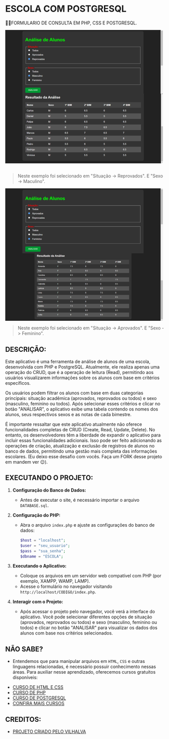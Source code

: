 # ESCOLA COM POSTGRESQL
👨‍🏫FORMULARIO DE CONSULTA EM PHP, CSS E POSTGRESQL.

<img src="./IMAGENS/FOTO_1.png" align="center" width="500"> <br>
<img src="./IMAGENS/FOTO_2.png" align="center" width="500"> <br><br>
> Neste exemplo foi selecionado em "Situação -> Reprovados". E "Sexo -> Maculino".

<img src="./IMAGENS/FOTO_3.png" align="center" width="500"> <br>
<img src="./IMAGENS/FOTO_4.png" align="center" width="500"> <br>
> Neste exemplo foi selecionado em "Situação -> Aprovados". E "Sexo -> Feminino".

## DESCRIÇÃO:
Este aplicativo é uma ferramenta de análise de alunos de uma escola, desenvolvida com PHP e PostgreSQL. Atualmente, ele realiza apenas uma operação do CRUD, que é a operação de leitura (Read), permitindo aos usuários visualizarem informações sobre os alunos com base em critérios específicos.

Os usuários podem filtrar os alunos com base em duas categorias principais: situação acadêmica (aprovados, reprovados ou todos) e sexo (masculino, feminino ou todos). Após selecionar esses critérios e clicar no botão "ANALISAR", o aplicativo exibe uma tabela contendo os nomes dos alunos, seus respectivos sexos e as notas de cada bimestre.

É importante ressaltar que este aplicativo atualmente não oferece funcionalidades completas de CRUD (Create, Read, Update, Delete). No entanto, os desenvolvedores têm a liberdade de expandir o aplicativo para incluir essas funcionalidades adicionais. Isso pode ser feito adicionando as operações de criação, atualização e exclusão de registros de alunos no banco de dados, permitindo uma gestão mais completa das informações escolares. (Eu deixo esse desafio com vocês. Faça um FORK desse projeto em mandem ver 😉).

## EXECUTANDO O PROJETO:
1. **Configuração do Banco de Dados:**
   - Antes de executar o site, é necessário importar o arquivo `DATABASE.sql`. 

2. **Configuração do PHP:**
   - Abra o arquivo `index.php` e ajuste as configurações do banco de dados:

     ```php
     $host = "localhost";
     $user = "seu_usuario";
     $pass = "sua_senha";
     $dbname = "ESCOLA";
     ```

3. **Executando o Aplicativo:**
   - Coloque os arquivos em um servidor web compatível com PHP (por exemplo, XAMPP, WAMP, LAMP).
   - Acesse o formulário no navegador visitando `http://localhost/CODIGO/index.php`.

4. **Interagir com o Projeto:**
   - Após acessar o projeto pelo navegador, você verá a interface do aplicativo. Você pode selecionar diferentes opções de situação (aprovados, reprovados ou todos) e sexo (masculino, feminino ou todos) e clicar no botão "ANALISAR" para visualizar os dados dos alunos com base nos critérios selecionados.

## NÃO SABE?
- Entendemos que para manipular arquivos em `HTML`, `CSS` e outras linguagens relacionadas, é necessário possuir conhecimento nessas áreas. Para auxiliar nesse aprendizado, oferecemos cursos gratuitos disponíveis:
* [CURSO DE HTML E CSS](https://github.com/VILHALVA/CURSO-DE-HTML-E-CSS)
* [CURSO DE PHP](https://github.com/VILHALVA/CURSO-DE-PHP)
* [CURSO DE POSTGRESQL](https://github.com/VILHALVA/CURSO-DE-POSTGRESQL)
* [CONFIRA MAIS CURSOS](https://github.com/VILHALVA?tab=repositories&q=+topic:CURSO)

## CREDITOS:
- [PROJETO CRIADO PELO VILHALVA](https://github.com/VILHALVA)






